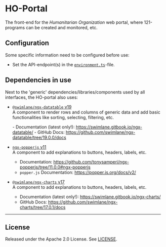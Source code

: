 # HO-Portal

The front-end for the _Humanitarian Organization_ web portal, where 121-programs can be created and monitored, etc.

## Configuration

Some specific information need to be configured before use:

- Set the API-endpoint(s) in the [`environment.ts`](./src/environments/environment.ts)-file.

## Dependencies in use

Next to the 'generic' dependencies/libraries/components used by all interfaces, the HO-portal also uses:

- [`@swimlane/ngx-datatable` v19](https://www.npmjs.com/package/@swimlane/ngx-datatable/v/19.0.0)  
  A component to render rows and columns of generic data and add basic functionalities like sorting, selecting, filtering, etc.

  \- Documentation (latest only!): <https://swimlane.gitbook.io/ngx-datatable/>
  \- GitHub Docs: <https://github.com/swimlane/ngx-datatable/tree/19.0.0/docs>

- [`ngx-popperjs` v11](https://www.npmjs.com/package/ngx-popperjs/v/11.0.0)  
  A component to add explanations to buttons, headers, labels, etc.

  - Documentation: <https://github.com/tonysamperi/ngx-popperjs/tree/11.0.0#ngx-popperjs>
  - `popper.js` Documentation: <https://popper.js.org/docs/v2/>

- [`@swimlane/ngx-charts` v17](https://www.npmjs.com/package/@swimlane/ngx-charts/v/17.0.1)  
  A component to add explanations to buttons, headers, labels, etc.

  - Documentation (latest only!): <https://swimlane.gitbook.io/ngx-charts/>
  - GitHub Docs: <https://github.com/swimlane/ngx-charts/tree/17.0.1/docs>

---

## License

Released under the Apache 2.0 License. See [LICENSE](LICENSE).
